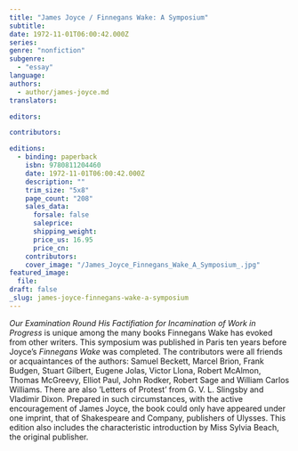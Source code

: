 ```yaml
---
title: "James Joyce / Finnegans Wake: A Symposium"
subtitle:
date: 1972-11-01T06:00:42.000Z
series:
genre: "nonfiction"
subgenre:
  - "essay"
language:
authors:
  - author/james-joyce.md
translators:

editors:

contributors:

editions:
  - binding: paperback
    isbn: 9780811204460
    date: 1972-11-01T06:00:42.000Z
    description: ""
    trim_size: "5x8"
    page_count: "208"
    sales_data:
      forsale: false
      saleprice:
      shipping_weight:
      price_us: 16.95
      price_cn:
    contributors:
    cover_image: "/James_Joyce_Finnegans_Wake_A_Symposium_.jpg"
featured_image:
  file:
draft: false
_slug: james-joyce-finnegans-wake-a-symposium
---
```


_Our Examination Round His Factifiation for Incamination of Work in Progress_ is unique among the many books Finnegans Wake has evoked from other writers. This symposium was published in Paris ten years before Joyce’s _Finnegans Wake_ was completed. The contributors were all friends or acquaintances of the authors: Samuel Beckett, Marcel Brion, Frank Budgen, Stuart Gilbert, Eugene Jolas, Victor Llona, Robert McAlmon, Thomas McGreevy, Elliot Paul, John Rodker, Robert Sage and William Carlos Williams. There are also ’Letters of Protest’ from G. V. L. Slingsby and Vladimir Dixon. Prepared in such circumstances, with the active encouragement of James Joyce, the book could only have appeared under one imprint, that of Shakespeare and Company, publishers of Ulysses. This edition also includes the characteristic introduction by Miss Sylvia Beach, the original publisher.

